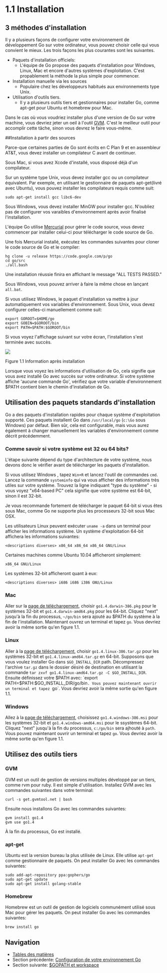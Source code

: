 # 1.1 Installation

## 3 méthodes d'installation

Il y a plusieurs façons de configurer votre environnement de développement Go sur votre ordinateur,
vous pouvez choisir celle qui vous convient le mieux. Les trois façons les plus courantes sont les suivantes.

- Paquets d'installation officiels:
	- L'équipe de Go propose des paquets d'installation pour Windows, Linux, Mac et encore d'autres systèmes d'exploitation.
  C'est propablement la méthode la plus simple pour commencer.
- Installation manuelle via les sources
    -  Populaire chez les développeurs habitués aux environnements type Unix.
- Utilisation d'outils tiers.
	- Il y a plusieurs outils tiers et gestionnaires pour installer Go, comme apt-get pour Ubuntu et homebrew pour Mac.
	
Dans le cas où vous voudriez installer plus d'une version de Go sur votre machine, vous devriez jeter un oeil à l'outil [GVM](https://github.com/moovweb/gvm).
C'est le meilleur outil pour accomplir cette tâche, sinon vous devrez le faire vous-même.

##Installation à partir des sources 

Parce-que certaines parties de Go sont écrits en C Plan 9 et en assembleur AT&T, vous devez installer un compilateur C avant de continuer.

Sous Mac, si vous avez Xcode d'installé, vous disposé déjà d'un compilateur.

Sur un système type Unix, vous devez installer gcc ou un compilateur équivalent. Par exemple, en utilisant le gestionnaire de paquets apt-get(livré avec Ubuntu),
vous pouvez installer les compilateurs requis comme suit:

 `sudo apt-get install gcc libc6-dev`

Sous Windows, vous devez installer MinGW pour installer gcc. N'oubliez pas de configurer vos varaibles d'environnement après avoir finalisé l'installation.

L'équipe Go utilise [Mercurial](http://mercurial.selenic.com/downloads/) pour gérer le code source, vous devez commencer par installer celui-ci pour
télécharger le code source de Go.

Une fois Mercurial installé, exécutez les commandes suivantes pour cloner le code source de Go et le compiler:

	hg clone -u release https://code.google.com/p/go
	cd go/src
	./all.bash
	
Une installation réussie finira en affichant le message "ALL TESTS PASSED."

Sous Windows, vous pouvez arriver à faire la même chose en lançant `all.bat`.

Si vous utilisez Windows, le paquet d'installation va mettre à jour automatiquement vos variables d'environnement.
Sous Unix, vous devez configurer celles-ci manuellement comme suit:

    export GOROOT=$HOME/go
    export GOBIN=$GOROOT/bin
    export PATH=$PATH:$GOROOT/bin

Si vous voyez l'affichage suivant sur votre écran, l'installation s'est terminée avec succès.

![](images/1.1.mac.png?raw=true)

Figure 1.1 Information après installation

Lorsque vous voyez les informations d'utilisation de Go, cela signifie que vous avez installé Go avec succès sur votre ordinateur.
Si votre système affiche 'aucune commande Go', vérifiez que votre variable d'environnement $PATH contient bien le chemin d'installation de Go.

## Utilisation des paquets standards d'installation

Go a des paquets d'installation rapides pour chaque système d'exploitation supporté.
Ces paquets installent Go dans `/usr/local/go` (`c:\Go` sous Windows) par défaut. Bien sûr, cela est configurable, mais vous aurez également à changer manuellement
les variables d'environnement comme décrit précédemment.

### Comme savoir si votre système est 32 ou 64 bits?

L'étape suivante dépend du type d'architecture de votre système, nous devons donc le vérifier avant de télécharger les paquets d'installation.

Si vous utilisez Windows , tapez `Win+R` et lancez l'outil de commandes `cmd`.
Lancez la commande `systeminfo` qui va vous afficher des informations très utiles sur votre système.
Trouvez la ligne indiquant "type du système" - si vous voyez "x64-based PC" cela signifie que votre système est 64-bit, sinon il est 32-bit.

Je vous recommande fortement de télécharger le paquet 64-bit si vous êtes sous Mac, comme Go ne supporte plus les processeurs 32-bit sous Mac OSX.

Les utilisateurs Linux peuvent exécuter `uname -a` dans un terminal pour afficher les informations système.
Un système d'exploitation 64-bit affichera les informations suivantes:

    <descriptions diverses> x86_64 x86_64 x86_64 GNU/Linux

Certaines machines comme Ubuntu 10.04 afficheront simplement:

    x86_64 GNU/Linux

Les systèmes 32-bit afficheront quant à eux:

    <descriptions diverses> i686 i686 i386 GNU/Linux

### Mac

Aller sur la [page de téléchargement][downlink], choisir `go1.4.darwin-386.pkg` pour le systèmes 32-bit
et `go1.4.darwin-amd64.pkg` pour les 64-bit. Cliquez "next" jusqu'à la fin du processus, `~/go/bin` sera ajouté au $PATH du système à la fin de l'installation.
Maintenant ouvrez un terminal et tapez `go`. Vous devriez avoir la même sortie qu'en figure 1.1.

### Linux

Aller à la [page de téléchargement][downlink], choisir `go1.4.linux-386.tar.gz` pour les systèmes 32-bit et
`go1.4.linux-amd64.tar.gz` en 64-bit. Supposons que vous voulez installer Go dans `$GO_INSTALL_DIR` path. 
Décompressez l'archive `tar.gz` dans le dossier désiré de destination en utilisant la commande `tar zxvf go1.4.linux-amd64.tar.gz -C $GO_INSTALL_DIR`.
Ensuite définissez votre $PATH avec: `export PATH=$PATH:$GO_INSTALL_DIR/go/bin`.
Vous pouvez maintenant ouvrir un terminal et tapez `go`. Vous devriez avoir la même sortie qu'en figure 1.1.

### Windows

Allez à la [page de téléchargement][downlink], choisissez `go1.4.windows-386.msi` pour les systèmes 32-bit et
`go1.4.windows-amd64.msi` pour le ssystèmes 64-bit. Cliquez "next" jusqu'à la fin du processus, `c:/go/bin` sera ajhouté à `path`.
Vous pouvez maintenant ouvrir un terminal et tapez `go`. Vous devriez avoir la même sortie qu'en figure 1.1. 

## Utilisez des outils tiers

### GVM

GVM est un outil de gestion de versions multiples développé par un tiers, comme rvm pour ruby.
Il est simple d'utilisation. Installez GVM avec les commandes suivantes dans votre terminal:

    curl -s get.gvmtool.net | bash

Ensuite nous installons Go avec les commandes suivantes:

    gvm install go1.4
    gvm use go1.4

À la fin du processus, Go est installé.

### apt-get

Ubuntu est la version bureau la plus utilisée de Linux. Elle utilise `apt-get` comme gestionnaire de paquets.
On peut installer Go avec les commandes suivantes:

    sudo add-apt-repository ppa:gophers/go
    sudo apt-get update
    sudo apt-get install golang-stable

### Homebrew

Homebrew est un outil de gestion de logiciels communément utilisé sous Mac pour gérer les paquets.
On peut installer Go avec les commandes suivantes:

    brew install go

## Navigation

- [Tables des matières](preface.md)
- Section précédente: [Configuration de votre environnement Go](01.0.md)
- Section suivante: [$GOPATH et workspace](01.2.md)

[downlink]: http://golang.org/dl/ "Téléchargement de Go"
